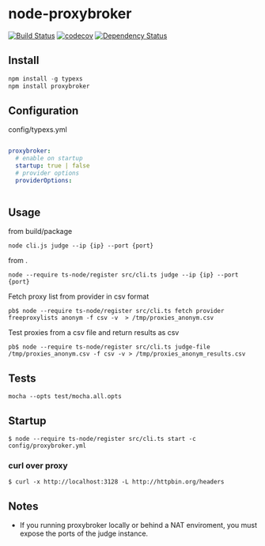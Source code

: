 

# node-proxybroker

[![Build Status](https://travis-ci.org/thinkbaer/node-proxybroker.svg?branch=master)](https://travis-ci.org/thinkbaer/node-proxybroker)
[![codecov](https://codecov.io/gh/thinkbaer/node-proxybroker/branch/master/graph/badge.svg)](https://codecov.io/gh/thinkbaer/node-proxybroker)
[![Dependency Status](https://david-dm.org/thinkbaer/node-proxybroker.svg)](https://david-dm.org/thinkbaer/node-proxybroker)


## Install

```js
npm install -g typexs
npm install proxybroker
```

## Configuration

config/typexs.yml

```yaml

proxybroker:
  # enable on startup
  startup: true | false 
  # provider options
  providerOptions:
    


```


## Usage

from build/package
```
node cli.js judge --ip {ip} --port {port}
```

from .
```
node --require ts-node/register src/cli.ts judge --ip {ip} --port {port}
```

Fetch proxy list from provider in csv format
```
pb$ node --require ts-node/register src/cli.ts fetch provider freeproxylists anonym -f csv -v  > /tmp/proxies_anonym.csv
```

Test proxies from a csv file and return results as csv
```
pb$ node --require ts-node/register src/cli.ts judge-file /tmp/proxies_anonym.csv -f csv -v > /tmp/proxies_anonym_results.csv
```


## Tests

```
mocha --opts test/mocha.all.opts
```


## Startup

```
$ node --require ts-node/register src/cli.ts start -c config/proxybroker.yml
```


### curl over proxy
```
$ curl -x http://localhost:3128 -L http://httpbin.org/headers
```


## Notes

* If you running proxybroker locally or behind a NAT enviroment, you must expose the ports 
of the judge instance.
